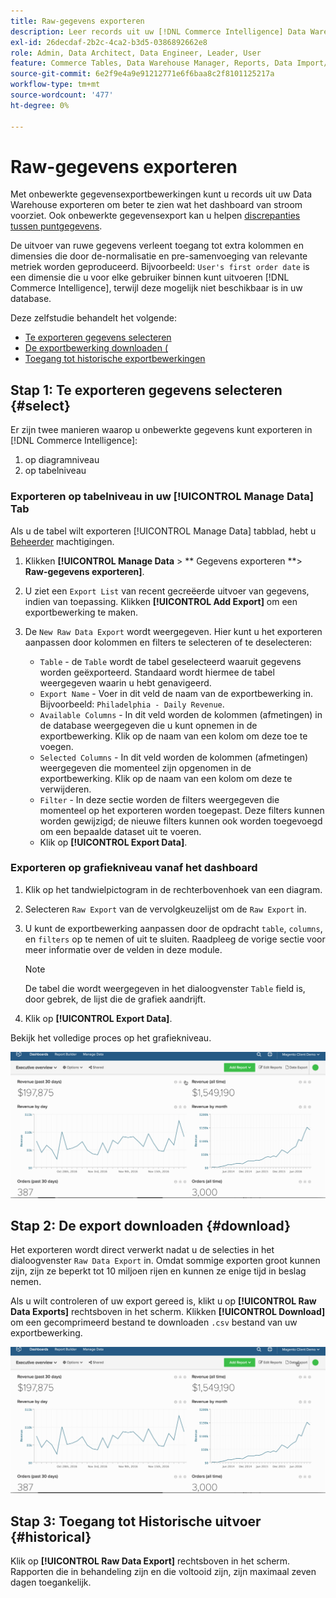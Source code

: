 ```yaml
---
title: Raw-gegevens exporteren
description: Leer records uit uw [!DNL Commerce Intelligence] Data Warehouse om nader te bekijken wat uw dashboard aandrijft.
exl-id: 26decdaf-2b2c-4ca2-b3d5-0386892662e8
role: Admin, Data Architect, Data Engineer, Leader, User
feature: Commerce Tables, Data Warehouse Manager, Reports, Data Import/Export
source-git-commit: 6e2f9e4a9e91212771e6f6baa8c2f8101125217a
workflow-type: tm+mt
source-wordcount: '477'
ht-degree: 0%

---
```


# Raw-gegevens exporteren

Met onbewerkte gegevensexportbewerkingen kunt u records uit uw Data Warehouse exporteren om beter te zien wat het dashboard van stroom voorziet. Ook onbewerkte gegevensexport kan u helpen [discrepanties tussen puntgegevens](https://experienceleague.adobe.com/docs/commerce-knowledge-base/kb/troubleshooting/miscellaneous/using-data-exports-to-pinpoint-discrepancies.html).

De uitvoer van ruwe gegevens verleent toegang tot extra kolommen en dimensies die door de-normalisatie en pre-samenvoeging van relevante metriek worden geproduceerd. Bijvoorbeeld: `User's first order date` is een dimensie die u voor elke gebruiker binnen kunt uitvoeren [!DNL Commerce Intelligence], terwijl deze mogelijk niet beschikbaar is in uw database.

Deze zelfstudie behandelt het volgende:

* [Te exporteren gegevens selecteren](#select)
* [De exportbewerking downloaden (](#download)
* [Toegang tot historische exportbewerkingen](#historical)

## Stap 1: Te exporteren gegevens selecteren {#select}

Er zijn twee manieren waarop u onbewerkte gegevens kunt exporteren in [!DNL Commerce Intelligence]:

1. op diagramniveau
1. op tabelniveau

### Exporteren op tabelniveau in uw [!UICONTROL Manage Data] Tab

Als u de tabel wilt exporteren [!UICONTROL Manage Data] tabblad, hebt u [Beheerder](../administrator/user-management/user-management.md) machtigingen.

1. Klikken **[!UICONTROL Manage Data** > ** Gegevens exporteren **> **Raw-gegevens exporteren]**.
1. U ziet een `Export List` van recent gecreëerde uitvoer van gegevens, indien van toepassing. Klikken **[!UICONTROL Add Export]** om een exportbewerking te maken.
1. De `New Raw Data Export` wordt weergegeven. Hier kunt u het exporteren aanpassen door kolommen en filters te selecteren of te deselecteren:

   * `Table` - de `Table` wordt de tabel geselecteerd waaruit gegevens worden geëxporteerd. Standaard wordt hiermee de tabel weergegeven waarin u hebt genavigeerd.
   * `Export Name` - Voer in dit veld de naam van de exportbewerking in. Bijvoorbeeld: `Philadelphia - Daily Revenue`.
   * `Available Columns` - In dit veld worden de kolommen (afmetingen) in de database weergegeven die u kunt opnemen in de exportbewerking. Klik op de naam van een kolom om deze toe te voegen.
   * `Selected Columns` - In dit veld worden de kolommen (afmetingen) weergegeven die momenteel zijn opgenomen in de exportbewerking. Klik op de naam van een kolom om deze te verwijderen.
   * `Filter` - In deze sectie worden de filters weergegeven die momenteel op het exporteren worden toegepast. Deze filters kunnen worden gewijzigd; de nieuwe filters kunnen ook worden toegevoegd om een bepaalde dataset uit te voeren.
   * Klik op **[!UICONTROL Export Data]**.

### Exporteren op grafiekniveau vanaf het dashboard

1. Klik op het tandwielpictogram in de rechterbovenhoek van een diagram.

1. Selecteren `Raw Export` van de vervolgkeuzelijst om de `Raw Export` in.

1. U kunt de exportbewerking aanpassen door de opdracht `table`, `columns`, en `filters` op te nemen of uit te sluiten. Raadpleeg de vorige sectie voor meer informatie over de velden in deze module.

   >[!NOTE]
   >
   >De tabel die wordt weergegeven in het dialoogvenster `Table` field is, door gebrek, de lijst die de grafiek aandrijft.

1. Klik op **[!UICONTROL Export Data]**.

Bekijk het volledige proces op het grafiekniveau.

![](../assets/Chart-level_export.gif)

## Stap 2: De export downloaden {#download}

Het exporteren wordt direct verwerkt nadat u de selecties in het dialoogvenster `Raw Data Export` in. Omdat sommige exporten groot kunnen zijn, zijn ze beperkt tot 10 miljoen rijen en kunnen ze enige tijd in beslag nemen.

Als u wilt controleren of uw export gereed is, klikt u op **[!UICONTROL Raw Data Exports]** rechtsboven in het scherm. Klikken **[!UICONTROL Download]** om een gecomprimeerd bestand te downloaden `.csv` bestand van uw exportbewerking.

![](../assets/Downloading_export.gif)

## Stap 3: Toegang tot Historische uitvoer {#historical}

Klik op **[!UICONTROL Raw Data Export]** rechtsboven in het scherm. Rapporten die in behandeling zijn en die voltooid zijn, zijn maximaal zeven dagen toegankelijk.
